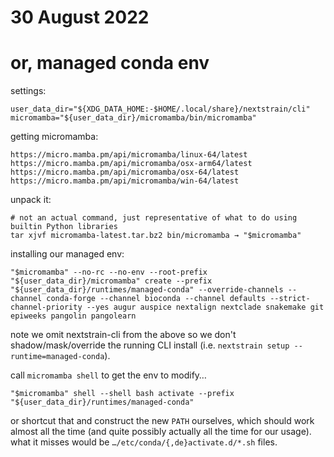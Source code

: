 # 30 August 2022
# or, managed conda env

settings:

    user_data_dir="${XDG_DATA_HOME:-$HOME/.local/share}/nextstrain/cli"
    micromamba="${user_data_dir}/micromamba/bin/micromamba"

getting micromamba:

    https://micro.mamba.pm/api/micromamba/linux-64/latest
    https://micro.mamba.pm/api/micromamba/osx-arm64/latest
    https://micro.mamba.pm/api/micromamba/osx-64/latest
    https://micro.mamba.pm/api/micromamba/win-64/latest

unpack it:

    # not an actual command, just representative of what to do using builtin Python libraries
    tar xjvf micromamba-latest.tar.bz2 bin/micromamba → "$micromamba"

installing our managed env:

    "$micromamba" --no-rc --no-env --root-prefix "${user_data_dir}/micromamba" create --prefix "${user_data_dir}/runtimes/managed-conda" --override-channels --channel conda-forge --channel bioconda --channel defaults --strict-channel-priority --yes augur auspice nextalign nextclade snakemake git epiweeks pangolin pangolearn

note we omit nextstrain-cli from the above so we don't shadow/mask/override the
running CLI install (i.e. `nextstrain setup --runtime=managed-conda`).

call `micromamba shell` to get the env to modify…

    "$micromamba" shell --shell bash activate --prefix "${user_data_dir}/runtimes/managed-conda"

or shortcut that and construct the new `PATH` ourselves, which should work
almost all the time (and quite possibly actually all the time for our usage).
what it misses would be `…/etc/conda/{,de}activate.d/*.sh` files.
